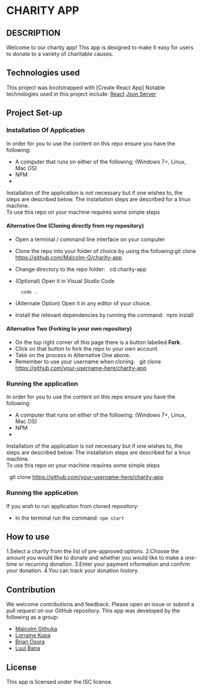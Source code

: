 # CHARITY APP

## DESCRIPTION

Welcome to our charity app! This app is designed to make it easy for users to donate to a variety of charitable causes.

## Technologies used

This project was bootstrapped with [Create React App]
Notable technologies used in this project include:
[React](https://reactjs.org/)
[Json Server](https://www.npmjs.com/package/json-server)

## Project Set-up

### Installation Of Application

In order for you to use the content on this repo ensure you have the following:
​
- A computer that runs on either of the following: (Windows 7+, Linux, Mac OS)
- NPM
- 
Installation of the application is not necessary but if one wishes to, the steps are described below.
The installation steps are described for a linux machine.\
To use this repo on your machine requires some simple steps
​
#### Alternative One (Cloning directly from my repository)
- Open a terminal / command line interface on your computer
​
- Clone the repo into your folder of choice by using the following:
​
​
        git clone https://github.com/Malcolm-G/charity-app
​
- Change directory to the repo folder:
​
​
        cd charity-app
- (Optional) Open it in Visual Studio Code
​
  
        code .
- (Alternate Option) Open it in any editor of your choice.
​
- Install the relevant dependencies by running the command:
​
        npm install
​
#### Alternative Two (Forking to your own repository)
- On the top right corner of this page there is a button labelled **Fork**.
​
- Click on that button to fork the repo to your own account.
​
- Take on the process in Alternative One above.
​
- Remember to use your username when cloning.
​
​
        git clone https://github.com/your-username-here/charity-app
​
### Running the application
In order for you to use the content on this repo ensure you have the following:
​
- A computer that runs on either of the following: (Windows 7+, Linux, Mac OS)
- NPM
- 
Installation of the application is not necessary but if one wishes to, the steps are described below.
The installation steps are described for a linux machine.\
To use this repo on your machine requires some simple steps
​

​
​
        git clone https://github.com/your-username-here/charity-app
​
### Running the application
If you wish to run application from cloned repository:
​
- In the terminal run the command: `npm start`
​
## How to use

1.Select a charity from the list of pre-approved options.
2.Choose the amount you would like to donate and whether you would like to make a one-time or recurring donation.
3.Enter your payment information and confirm your donation.
4.You can track your donation history.

## Contribution
 We welcome contributions and feedback. Please open an issue or submit a pull request on our GitHub repository.
 This app was developed by the following as a group:
 - [Malcolm Githuka](https://github.com/Malcolm-G)
 - [Lorraine Kupa](https://github.com/Lorraineken)
 - [Brian Osora](https://github.com/Osorabrian)
 - [Luul Bana](https://github.com/LULAZ7)

## License

This app is licensed under the ISC license.